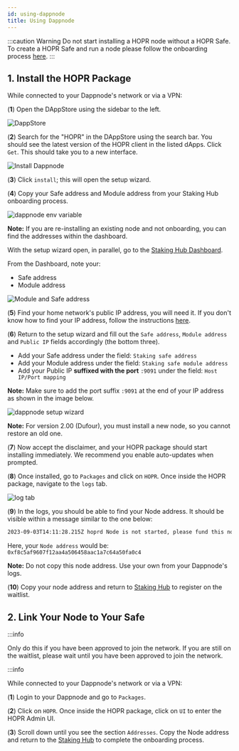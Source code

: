 ```yaml
---
id: using-dappnode
title: Using Dappnode
---
```


:::caution Warning
Do not start installing a HOPR node without a HOPR Safe. To create a HOPR Safe and run a node please follow the onboarding process [here](https://hub.hoprnet.org/). 
:::

## 1. Install the HOPR Package

While connected to your Dappnode's network or via a VPN:

(**1**) Open the DAppStore using the sidebar to the left.

![DappStore](/img/node/DappStore-NR-1.png)

(**2**) Search for the "HOPR" in the DAppStore using the search bar. You should see the latest version of the HOPR client in the listed dApps. Click `Get`. This should take you to a new interface.

![Install Dappnode](/img/node/Dappnode-install.png)

(**3**) Click `install`; this will open the setup wizard.

(**4**) Copy your Safe address and Module address from your Staking Hub onboarding process.

![dappnode env variable](/img/node/dappnode-env-variables-3.png)

**Note:** If you are re-installing an existing node and not onboarding, you can find the addresses within the dashboard. 

With the setup wizard open, in parallel, go to the [Staking Hub Dashboard](https://hub.hoprnet.org/staking/dashboard).

From the Dashboard, note your:

- Safe address
- Module address

![Module and Safe address](/img/node/module-and-safe-address.png)

(**5**) Find your home network's public IP address, you will need it. If you don't know how to find your IP address, follow the instructions [here](./hidden-page.md#find-your-ip-address).

(**6**) Return to the setup wizard and fill out the `Safe address`, `Module address` and `Public IP` fields accordingly (the bottom three).

- Add your Safe address under the field: `Staking safe address`
- Add your Module address under the field: `Staking safe module address`
- Add your Public IP **suffixed with the port** `:9091` under the field: `Host IP/Port mapping`

**Note:** Make sure to add the port suffix `:9091` at the end of your IP address as shown in the image below. 

![dappnode setup wizard](/img/node/dappnode-setup-wizard.png)

**Note:** For version 2.00 (Dufour), you must install a new node, so you cannot restore an old one.

(**7**) Now accept the disclaimer, and your HOPR package should start installing immediately. We recommend you enable auto-updates when prompted. 

(**8**) Once installed, go to `Packages` and click on `HOPR`. Once inside the HOPR package, navigate to the `logs` tab.

![log tab](/img/node/dappnode-logs-tab.png)

(**9**) In the logs, you should be able to find your Node address. It should be visible within a message similar to the one below:

```bash
2023-09-03T14:11:28.215Z hoprd Node is not started, please fund this node 0xf8c5af9607f12aa4a506458aac1a7c64a50fa0c4 with at least 10000000000000000 Native
```

Here, your `Node address` would be: `0xf8c5af9607f12aa4a506458aac1a7c64a50fa0c4`

**Note:** Do not copy this node address. Use your own from your Dappnode's logs.

(**10**) Copy your node address and return to [Staking Hub](https://hub.hoprnet.org) to register on the waitlist.

<!--
click on `UI` to enter the HOPR Admin UI. 

(**9**) Scroll down until you see the section `Addresses`. Copy the Node address and return to [Staking Hub](https://hub.hoprnet.org) to register on the waitlist.
-->

## 2. Link Your Node to Your Safe

:::info

Only do this if you have been approved to join the network. If you are still on the waitlist, please wait until you have been approved to join the network. 

:::info

While connected to your Dappnode's network or via a VPN:

(**1**) Login to your Dappnode and go to `Packages`.

(**2**) Click on `HOPR`. Once inside the HOPR package, click on `UI` to enter the HOPR Admin UI. 

(**3**) Scroll down until you see the section `Addresses`. Copy the Node address and return to the [Staking Hub](https://hub.hoprnet.org) to complete the onboarding process.